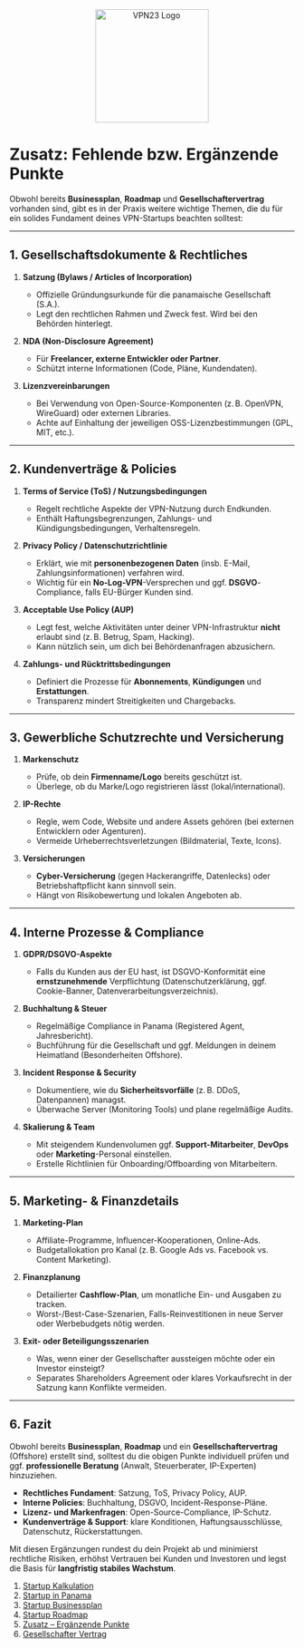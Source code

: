 <div align="center">
    <img src="https://x3.dynu.com/assets/logo-D3O0-4lF.png" alt="VPN23 Logo" width="200"/>
</div>

# Zusatz: Fehlende bzw. Ergänzende Punkte

Obwohl bereits **Businessplan**, **Roadmap** und **Gesellschaftervertrag** vorhanden sind, gibt es in der Praxis weitere wichtige Themen, die du für ein solides Fundament deines VPN-Startups beachten solltest:

---

## 1. Gesellschaftsdokumente & Rechtliches

1. **Satzung (Bylaws / Articles of Incorporation)**  
   - Offizielle Gründungsurkunde für die panamaische Gesellschaft (S.A.).  
   - Legt den rechtlichen Rahmen und Zweck fest. Wird bei den Behörden hinterlegt.

2. **NDA (Non-Disclosure Agreement)**  
   - Für **Freelancer, externe Entwickler oder Partner**.  
   - Schützt interne Informationen (Code, Pläne, Kundendaten).

3. **Lizenzvereinbarungen**  
   - Bei Verwendung von Open-Source-Komponenten (z. B. OpenVPN, WireGuard) oder externen Libraries.  
   - Achte auf Einhaltung der jeweiligen OSS-Lizenzbestimmungen (GPL, MIT, etc.).

---

## 2. Kundenverträge & Policies

1. **Terms of Service (ToS) / Nutzungsbedingungen**  
   - Regelt rechtliche Aspekte der VPN-Nutzung durch Endkunden.  
   - Enthält Haftungsbegrenzungen, Zahlungs- und Kündigungsbedingungen, Verhaltensregeln.

2. **Privacy Policy / Datenschutzrichtlinie**  
   - Erklärt, wie mit **personenbezogenen Daten** (insb. E-Mail, Zahlungsinformationen) verfahren wird.  
   - Wichtig für ein **No-Log-VPN**-Versprechen und ggf. **DSGVO**-Compliance, falls EU-Bürger Kunden sind.

3. **Acceptable Use Policy (AUP)**  
   - Legt fest, welche Aktivitäten unter deiner VPN-Infrastruktur **nicht** erlaubt sind (z. B. Betrug, Spam, Hacking).  
   - Kann nützlich sein, um dich bei Behördenanfragen abzusichern.

4. **Zahlungs- und Rücktrittsbedingungen**  
   - Definiert die Prozesse für **Abonnements**, **Kündigungen** und **Erstattungen**.  
   - Transparenz mindert Streitigkeiten und Chargebacks.

---

## 3. Gewerbliche Schutzrechte und Versicherung

1. **Markenschutz**  
   - Prüfe, ob dein **Firmenname/Logo** bereits geschützt ist.  
   - Überlege, ob du Marke/Logo registrieren lässt (lokal/international).

2. **IP-Rechte**  
   - Regle, wem Code, Website und andere Assets gehören (bei externen Entwicklern oder Agenturen).  
   - Vermeide Urheberrechtsverletzungen (Bildmaterial, Texte, Icons).

3. **Versicherungen**  
   - **Cyber-Versicherung** (gegen Hackerangriffe, Datenlecks) oder Betriebshaftpflicht kann sinnvoll sein.  
   - Hängt von Risikobewertung und lokalen Angeboten ab.

---

## 4. Interne Prozesse & Compliance

1. **GDPR/DSGVO-Aspekte**  
   - Falls du Kunden aus der EU hast, ist DSGVO-Konformität eine **ernstzunehmende** Verpflichtung (Datenschutzerklärung, ggf. Cookie-Banner, Datenverarbeitungsverzeichnis).

2. **Buchhaltung & Steuer**  
   - Regelmäßige Compliance in Panama (Registered Agent, Jahresbericht).  
   - Buchführung für die Gesellschaft und ggf. Meldungen in deinem Heimatland (Besonderheiten Offshore).

3. **Incident Response & Security**  
   - Dokumentiere, wie du **Sicherheitsvorfälle** (z. B. DDoS, Datenpannen) managst.  
   - Überwache Server (Monitoring Tools) und plane regelmäßige Audits.

4. **Skalierung & Team**  
   - Mit steigendem Kundenvolumen ggf. **Support-Mitarbeiter**, **DevOps** oder **Marketing**-Personal einstellen.  
   - Erstelle Richtlinien für Onboarding/Offboarding von Mitarbeitern.

---

## 5. Marketing- & Finanzdetails

1. **Marketing-Plan**  
   - Affiliate-Programme, Influencer-Kooperationen, Online-Ads.  
   - Budgetallokation pro Kanal (z. B. Google Ads vs. Facebook vs. Content Marketing).

2. **Finanzplanung**  
   - Detailierter **Cashflow-Plan**, um monatliche Ein- und Ausgaben zu tracken.  
   - Worst-/Best-Case-Szenarien, Falls-Reinvestitionen in neue Server oder Werbebudgets nötig werden.

3. **Exit- oder Beteiligungsszenarien**  
   - Was, wenn einer der Gesellschafter aussteigen möchte oder ein Investor einsteigt?  
   - Separates Shareholders Agreement oder klares Vorkaufsrecht in der Satzung kann Konflikte vermeiden.

---

## 6. Fazit

Obwohl bereits **Businessplan**, **Roadmap** und ein **Gesellschaftervertrag** (Offshore) erstellt sind, solltest du die obigen Punkte individuell prüfen und ggf. **professionelle Beratung** (Anwalt, Steuerberater, IP-Experten) hinzuziehen. 

- **Rechtliches Fundament**: Satzung, ToS, Privacy Policy, AUP.  
- **Interne Policies**: Buchhaltung, DSGVO, Incident-Response-Pläne.  
- **Lizenz- und Markenfragen**: Open-Source-Compliance, IP-Schutz.  
- **Kundenverträge & Support**: klare Konditionen, Haftungsausschlüsse, Datenschutz, Rückerstattungen.

Mit diesen Ergänzungen rundest du dein Projekt ab und minimierst rechtliche Risiken, erhöhst Vertrauen bei Kunden und Investoren und legst die Basis für **langfristig stabiles Wachstum**.

1. [Startup Kalkulation](https://github.com/xheen908/VPN23_/blob/main/startup_kalkulation.md)  
2. [Startup in Panama](https://github.com/xheen908/VPN23_/blob/main/startup_panama.md)  
3. [Startup Businessplan](https://github.com/xheen908/VPN23_/blob/main/startup_buisnessplan.md)  
4. [Startup Roadmap](https://github.com/xheen908/VPN23_/blob/main/startup_roadmap.md)  
5. [Zusatz – Ergänzende Punkte](https://github.com/xheen908/VPN23_/blob/main/zusatz.md)
6. [Gesellschafter Vertrag](https://github.com/xheen908/VPN23_PR_deDE/blob/main/gesellschafter_vertrag.md)
